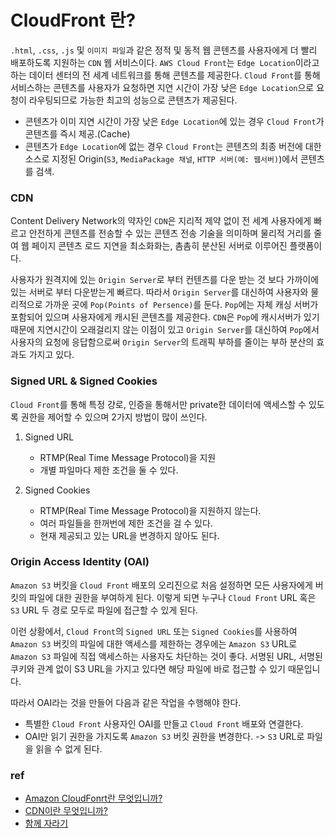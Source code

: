 # CloudFront 란?

```.html```, ```.css```, ```.js``` 및 ```이미지 파일```과 같은 정적 및 동적 웹 콘텐츠를 사용자에게 더 빨리 배포하도록 지원하는 ```CDN``` 웹 서비스이다.
```AWS Cloud Front```는 ```Edge Location```이라고 하는 데이터 센터의 전 세계 네트워크를 통해 콘텐츠를 제공한다. 
```Cloud Front```를 통해 서비스하는 콘텐츠를 사용자가 요청하면 지연 시간이 가장 낮은 ```Edge Location```으로 요청이 라우팅되므로 가능한 최고의 성능으로 콘텐츠가 제공된다.

- 콘텐츠가 이미 지연 시간이 가장 낮은 ```Edge Location```에 있는 경우 ```Cloud Front```가 콘텐츠를 즉시 제공.(Cache)
- 콘텐츠가 ```Edge Location```에 없는 경우 ```Cloud Front```는 콘텐츠의 최종 버전에 대한 소스로 지정된 Origin(```S3```, ```MediaPackage 채널```, ```HTTP 서버(예: 웹서버)```)에서 콘텐츠를 검색.

### CDN

Content Delivery Network의 약자인 ```CDN```은 지리적 제약 없이 전 세계 사용자에게 빠르고 안전하게 콘텐츠를 전송할 수 있는 콘텐츠 전송 기술을 의미하며
물리적 거리를 줄여 웹 페이지 콘텐츠 로드 지연을 최소화화는, 촘촘히 분산된 서버로 이루어진 플랫폼이다.

사용자가 원격지에 있는 ```Origin Server```로 부터 컨텐츠를 다운 받는 것 보다 가까이에 있는 서버로 부터 다운받는게 빠르다.
따라서 ```Origin Server```를 대신하여 사용자와 물리적으로 가까운 곳에 ```Pop(Points of Persence)```를 둔다.
```Pop```에는 자체 캐싱 서버가 포함되어 있으며 사용자에게 캐시된 콘텐츠를 제공한다.
```CDN```은 ```Pop```에 캐시서버가 있기 때문에 지연시간이 오래걸리지 않는 이점이 있고
```Origin Server```를 대신하여 ```Pop```에서 사용자의 요청에 응답함으로써 ```Origin Server```의 트래픽 부하를 줄이는 부하 분산의 효과도 가지고 있다.

### Signed URL & Signed Cookies

```Cloud Front```를 통해 특정 걍로, 인증을 통해서만 private한 데이터에 액세스할 수 있도록 권한을 제어할 수 있으며 2가지 방법이 많이 쓰인다.

1. Signed URL
    - RTMP(Real Time Message Protocol)을 지원
    - 개별 파일마다 제한 조건을 둘 수 있다.
    
2. Signed Cookies
    - RTMP(Real Time Message Protocol)을 지원하지 않는다.
    - 여러 파일들을 한꺼번에 제한 조건을 걸 수 있다.
    - 현재 제공되고 있는 URL을 변경하지 않아도 된다.
    
### Origin Access Identity (OAI)

```Amazon S3``` 버킷을 ```Cloud Front``` 배포의 오리진으로 처음 설정하면 모든 사용자에게 버킷의 파일에 대한 권한을 부여하게 된다.
이렇게 되면 누구나 ```Cloud Front``` URL 혹은 ```S3``` URL 두 경로 모두로 파일에 접근할 수 있게 된다.

이런 상황에서, ```Cloud Front```의 ```Signed URL``` 또는 ```Signed Cookies```를 사용하여 ```Amazon S3``` 버킷의 파일에 대한 액세스를 제한하는 경우에는
```Amazon S3``` URL로 ```Amazon S3``` 파일에 직접 액세스하는 사용자도 차단하는 것이 좋다. 서명된 URL, 서명된 쿠키와 관계 없이 S3 URL을 가지고 있다면 해당 파일에 바로 접근할 수 있기 때문입니다.

따라서 OAI라는 것을 만들어 다음과 같은 작업을 수행해야 한다.
- 특별한 ```Cloud Front``` 사용자인 OAI를 만들고 ```Cloud Front``` 배포와 연결한다.
- OAI만 읽기 권한을 가지도록 ```Amazon S3``` 버킷 권한을 변경한다. -> ```S3``` URL로 파일을 읽을 수 없게 된다.

### ref
 - [Amazon CloudFonrt란 무엇입니까?](https://docs.aws.amazon.com/ko_kr/AmazonCloudFront/latest/DeveloperGuide/Introduction.html)
 - [CDN이란 무엇입니까?](https://www.akamai.com/kr/ko/cdn/what-is-a-cdn.jsp)
 - [함께 자라기](https://wbluke.tistory.com/57)